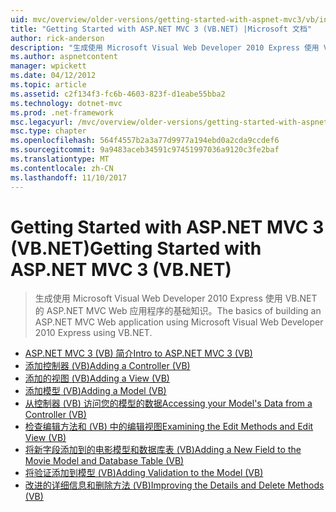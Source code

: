 ```yaml
---
uid: mvc/overview/older-versions/getting-started-with-aspnet-mvc3/vb/index
title: "Getting Started with ASP.NET MVC 3 (VB.NET) |Microsoft 文档"
author: rick-anderson
description: "生成使用 Microsoft Visual Web Developer 2010 Express 使用 VB.NET 的 ASP.NET MVC Web 应用程序的基础知识。"
ms.author: aspnetcontent
manager: wpickett
ms.date: 04/12/2012
ms.topic: article
ms.assetid: c2f134f3-fc6b-4603-823f-d1eabe55bba2
ms.technology: dotnet-mvc
ms.prod: .net-framework
msc.legacyurl: /mvc/overview/older-versions/getting-started-with-aspnet-mvc3/vb
msc.type: chapter
ms.openlocfilehash: 564f4557b2a3a77d9977a194ebd0a2cda9ccdef6
ms.sourcegitcommit: 9a9483aceb34591c97451997036a9120c3fe2baf
ms.translationtype: MT
ms.contentlocale: zh-CN
ms.lasthandoff: 11/10/2017
---
```

<a name="getting-started-with-aspnet-mvc-3-vbnet"></a><span data-ttu-id="0e5f9-103">Getting Started with ASP.NET MVC 3 (VB.NET)</span><span class="sxs-lookup"><span data-stu-id="0e5f9-103">Getting Started with ASP.NET MVC 3 (VB.NET)</span></span>
====================
> <span data-ttu-id="0e5f9-104">生成使用 Microsoft Visual Web Developer 2010 Express 使用 VB.NET 的 ASP.NET MVC Web 应用程序的基础知识。</span><span class="sxs-lookup"><span data-stu-id="0e5f9-104">The basics of building an ASP.NET MVC Web application using Microsoft Visual Web Developer 2010 Express using VB.NET.</span></span>


- [<span data-ttu-id="0e5f9-105">ASP.NET MVC 3 (VB) 简介</span><span class="sxs-lookup"><span data-stu-id="0e5f9-105">Intro to ASP.NET MVC 3 (VB)</span></span>](intro-to-aspnet-mvc-3.md)
- [<span data-ttu-id="0e5f9-106">添加控制器 (VB)</span><span class="sxs-lookup"><span data-stu-id="0e5f9-106">Adding a Controller (VB)</span></span>](adding-a-controller.md)
- [<span data-ttu-id="0e5f9-107">添加的视图 (VB)</span><span class="sxs-lookup"><span data-stu-id="0e5f9-107">Adding a View (VB)</span></span>](adding-a-view.md)
- [<span data-ttu-id="0e5f9-108">添加模型 (VB)</span><span class="sxs-lookup"><span data-stu-id="0e5f9-108">Adding a Model (VB)</span></span>](adding-a-model.md)
- [<span data-ttu-id="0e5f9-109">从控制器 (VB) 访问您的模型的数据</span><span class="sxs-lookup"><span data-stu-id="0e5f9-109">Accessing your Model's Data from a Controller (VB)</span></span>](accessing-your-models-data-from-a-controller.md)
- [<span data-ttu-id="0e5f9-110">检查编辑方法和 (VB) 中的编辑视图</span><span class="sxs-lookup"><span data-stu-id="0e5f9-110">Examining the Edit Methods and Edit View (VB)</span></span>](examining-the-edit-methods-and-edit-view.md)
- [<span data-ttu-id="0e5f9-111">将新字段添加到的电影模型和数据库表 (VB)</span><span class="sxs-lookup"><span data-stu-id="0e5f9-111">Adding a New Field to the Movie Model and Database Table (VB)</span></span>](adding-a-new-field.md)
- [<span data-ttu-id="0e5f9-112">将验证添加到模型 (VB)</span><span class="sxs-lookup"><span data-stu-id="0e5f9-112">Adding Validation to the Model (VB)</span></span>](adding-validation-to-the-model.md)
- [<span data-ttu-id="0e5f9-113">改进的详细信息和删除方法 (VB)</span><span class="sxs-lookup"><span data-stu-id="0e5f9-113">Improving the Details and Delete Methods (VB)</span></span>](improving-the-details-and-delete-methods.md)
